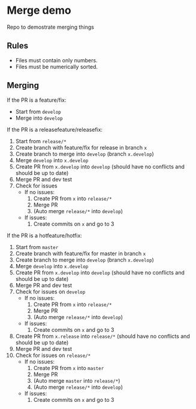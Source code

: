 # Merge demo

Repo to demostrate merging things

## Rules

  - Files must contain only numbers.
  - Files must be numerically sorted.


## Merging

If the PR is a feature/fix:
  - Start from `develop`
  - Merge into `develop`

If the PR is a releasefeature/releasefix:
  1. Start from `release/*`
  2. Create branch with feature/fix for release in branch `x`
  3. Create branch to merge into `develop` (branch `x.develop`)
  4. Merge `develop` into `x.develop`
  5. Create PR from `x.develop` into `develop` (should have no conflicts and should be up to date)
  6. Merge PR and dev test
  7. Check for issues
      - If no issues:
          1. Create PR from `x` into `release/*`
          2. Merge PR
          3. (Auto merge `release/*` into `develop`)
      - If issues:
          1. Create commits on `x` and go to 3


If the PR is a hotfeature/hotfix:
  1. Start from `master`
  2. Create branch with feature/fix for master in branch `x`
  3. Create branch to merge into `develop` (branch `x.develop`)
  4. Merge `develop` into `x.develop`
  5. Create PR from `x.develop` into `develop` (should have no conflicts and should be up to date)
  6. Merge PR and dev test
  7. Check for issues on `develop`
      - If no issues:
          1. Create PR from `x` into `release/*`
          2. Merge PR
          3. (Auto merge `release/*` into `develop`)
      - If issues:
          1. Create commits on `x` and go to 3
  8. Create PR from `x.release` into `release/*` (should have no conflicts and should be up to date)
  9. Merge PR and dev test
  10. Check for issues on `release/*`
      - If no issues:
          1. Create PR from `x` into `master`
          2. Merge PR
          3. (Auto merge `master` into `release/*`)
          4. (Auto merge `release/*` into `develop`)
      - If issues:
          1. Create commits on `x` and go to 3
